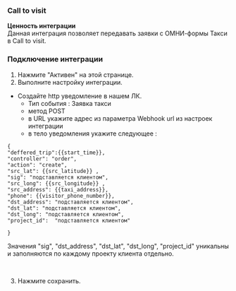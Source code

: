 ### Call to visit <br />

**Ценность интеграции**  <br />
Данная интеграция позволяет передавать заявки с ОМНИ-формы Такси в Call to visit.<br />  

 
### Подключение интеграции <br />    

1. Нажмите "Активен" на этой странице.<br />
2. Выполните настройку интеграции. <br />

- Создайте http уведомление в нашем ЛК.  <br />
    - Тип события : Заявка такси
    - метод POST
    - в URL укажите адрес из параметра Webhook url из настроек интеграции
    - в тело уведомления укажите следующее : <br />
  
 <Alert backgroundColor="#c3e8d7">

    {
    "deffered_trip":{{start_time}},
    "controller": "order",
    "action": "create",
    "src_lat": {{src_latitude}} ,
    "sig": "подставляется клиентом",
    "src_long": {{src_longitude}} ,
    "src_address": {{taxi_address}},
    "phone": {{visitor_phone_number}},
    "dst_address": "подставляется клиентом",
    "dst_lat": "подставляется клиентом",
    "dst_long": "подставляется клиентом",
    "project_id":  "подставляется клиентом"
    
    }
  
   Значения "sig", "dst_address", "dst_lat", "dst_long", "project_id"  уникальны и заполняются по каждому проекту клиента отдельно.

  </Alert>   
  <br />


3. Нажмите сохранить.   <br />
